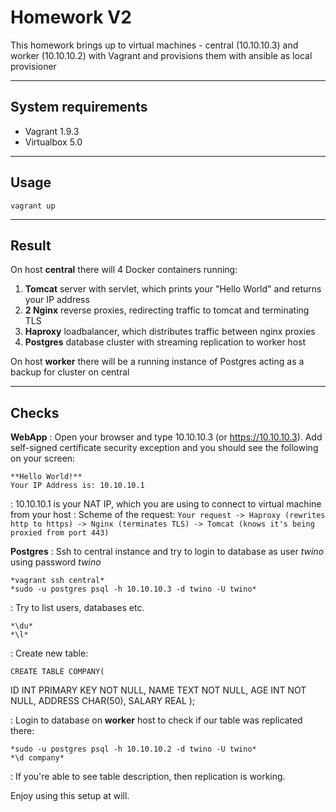 Homework V2
===================


This homework brings up to virtual machines  - central (10.10.10.3) and worker (10.10.10.2) with Vagrant and provisions them with ansible as local provisioner

----------

System requirements
-------------

* Vagrant 1.9.3
* Virtualbox 5.0

----------


Usage
-------------------

    vagrant up
    
----------


Result
-------------

On host **central** there will 4 Docker containers running:

 1. **Tomcat** server with servlet, which prints your "Hello World" and returns your IP address
 2. **2 Nginx** reverse proxies, redirecting traffic to tomcat and terminating TLS
 3. **Haproxy** loadbalancer, which distributes traffic between nginx proxies
 4. **Postgres** database cluster with streaming replication to worker host

On host  **worker** there will be a running instance of Postgres acting as a backup for cluster on central

----------


Checks
--------------------

**WebApp**
: Open your browser and type 10.10.10.3 (or https://10.10.10.3). Add self-signed certificate security exception and you should see the following on your screen:

    **Hello World!**
    Your IP Address is: 10.10.10.1 
: 10.10.10.1 is your NAT IP, which you are using to connect to virtual machine from your host
: Scheme of the request: ```Your request -> Haproxy (rewrites http to https) -> Nginx (terminates TLS) -> Tomcat (knows it's being proxied from port 443)```

**Postgres**
: Ssh to central instance and try to login to database as user *twino* using password *twino*

    *vagrant ssh central*
    *sudo -u postgres psql -h 10.10.10.3 -d twino -U twino*
 
 : Try to list users, databases etc.
 

    *\du*
    *\l*
 
 : Create new table:
        
  

    CREATE TABLE COMPANY(
   ID INT PRIMARY KEY     NOT NULL,
   NAME           TEXT    NOT NULL,
   AGE            INT     NOT NULL,
   ADDRESS        CHAR(50),
   SALARY         REAL
);
    
 : Login to database on **worker** host to check if our table was replicated there:
 

    *sudo -u postgres psql -h 10.10.10.2 -d twino -U twino*
    *\d company*

: If you're able to see table description, then replication is working.
    
Enjoy using this setup at will.

